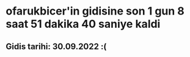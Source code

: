 # ofarukbicer'in gidisine son 1 gun 8 saat 51 dakika 40 saniye kaldi

## Gidis tarihi: 30.09.2022 :(
